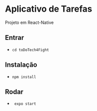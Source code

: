# Aplicativo de Tarefas

Projeto em React-Native 

## Entrar
- `cd toDoTech4Fight`

## Instalação
- `npm install`

## Rodar
- ` expo start`